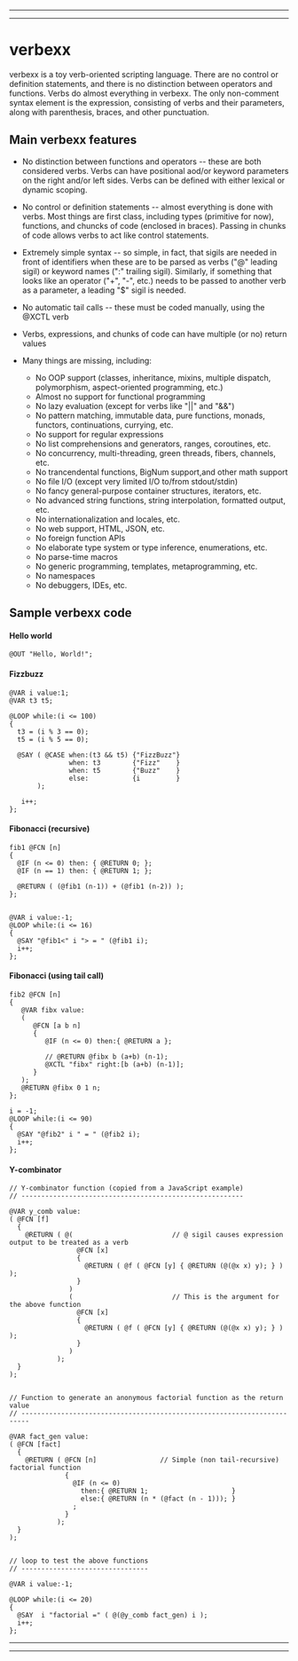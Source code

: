 ___
___

# verbexx
verbexx is a toy verb-oriented scripting language.  There are no control or definition statements, and there is no distinction between operators and functions.  Verbs do almost everything in verbexx.  The only non-comment syntax element is the expression, consisting of verbs and their parameters, along with parenthesis, braces, and other punctuation.

## Main verbexx features

* No distinction between functions and operators -- these are both considered verbs.  Verbs can have positional aod/or keyword
parameters on the right and/or left sides.  Verbs can be defined with either lexical or dynamic scoping.

* No control or definition statements -- almost everything is done with verbs.  Most things are first class, including types (primitive for now), functions, and chuncks of code (enclosed in braces).  Passing in chunks of code allows verbs to act like control statements. 

* Extremely simple syntax -- so simple, in fact, that sigils are needed in front of identifiers when these are
to be parsed as verbs ("@" leading sigil) or keyword names (":" trailing sigil).  Similarly, if something that looks
like an operator ("+", "-", etc.) needs to be passed to another verb as a parameter, a leading "$" sigil is needed.

* No automatic tail calls -- these must be coded manually, using the @XCTL verb

* Verbs, expressions, and chunks of code can have multiple (or no) return values 

* Many things are missing, including: 
  * No OOP support (classes, inheritance, mixins, multiple dispatch, polymorphism, aspect-oriented programming, etc.)
  * Almost no support for functional programming 
  * No lazy evaluation (except for verbs like "||" and "&&") 
  * No pattern matching, immutable data, pure functions, monads, functors, continuations, currying, etc.
  * No support for regular expressions
  * No list comprehensions and generators, ranges, coroutines, etc.
  * No concurrency, multi-threading, green threads, fibers, channels, etc. 
  * No trancendental functions, BigNum support,and other math support
  * No file I/O (except very limited I/O to/from stdout/stdin)
  * No fancy general-purpose container structures, iterators, etc.
  * No advanced string functions, string interpolation, formatted output, etc.
  * No internationalization and locales, etc.
  * No web support, HTML, JSON, etc.
  * No foreign function APIs 
  * No elaborate type system or type inference, enumerations, etc.
  * No parse-time macros
  * No generic programming, templates, metaprogramming, etc.
  * No namespaces
  * No debuggers, IDEs, etc.

## Sample verbexx code
#### Hello world 
```
@OUT "Hello, World!";
```
#### Fizzbuzz 
```        
@VAR i value:1;
@VAR t3 t5; 

@LOOP while:(i <= 100)
{
  t3 = (i % 3 == 0); 
  t5 = (i % 5 == 0);

  @SAY ( @CASE when:(t3 && t5) {"FizzBuzz"}
               when: t3        {"Fizz"    }
               when: t5        {"Buzz"    }
               else:           {i         }           
       );
 
   i++;
};
```
#### Fibonacci (recursive) 
```
fib1 @FCN [n] 
{
  @IF (n <= 0) then: { @RETURN 0; }; 
  @IF (n == 1) then: { @RETURN 1; };

  @RETURN ( (@fib1 (n-1)) + (@fib1 (n-2)) ); 
};


@VAR i value:-1;
@LOOP while:(i <= 16)
{
  @SAY "@fib1<" i "> = " (@fib1 i);
  i++;
};
```
#### Fibonacci (using tail call)
```
fib2 @FCN [n]
{
   @VAR fibx value:
   (
      @FCN [a b n] 
      {
         @IF (n <= 0) then:{ @RETURN a };
         
         // @RETURN @fibx b (a+b) (n-1);
         @XCTL "fibx" right:[b (a+b) (n-1)];
      }
   );
   @RETURN @fibx 0 1 n;  
};

i = -1; 
@LOOP while:(i <= 90)
{
  @SAY "@fib2" i " = " (@fib2 i);
  i++;
};
```
#### Y-combinator
```
// Y-combinator function (copied from a JavaScript example)
// --------------------------------------------------------

@VAR y_comb value:
( @FCN [f] 
  {
    @RETURN ( @(                         // @ sigil causes expression output to be treated as a verb
                 @FCN [x]
                 { 
                   @RETURN ( @f ( @FCN [y] { @RETURN (@(@x x) y); } ) );
                 }
               )
               (                         // This is the argument for the above function
                 @FCN [x] 
                 {
                   @RETURN ( @f ( @FCN [y] { @RETURN (@(@x x) y); } ) );
                 }
               )
            );
  }
);


// Function to generate an anonymous factorial function as the return value
// ------------------------------------------------------------------------

@VAR fact_gen value:
( @FCN [fact]
  { 
    @RETURN ( @FCN [n]                // Simple (non tail-recursive) factorial function
              {
                @IF (n <= 0)
                  then:{ @RETURN 1;                     } 
                  else:{ @RETURN (n * (@fact (n - 1))); }
                ; 
              }
            );
  }
);


// loop to test the above functions
// --------------------------------

@VAR i value:-1;

@LOOP while:(i <= 20)
{
  @SAY  i "factorial =" ( @(@y_comb fact_gen) i );  
  i++; 
};

```
___
___
